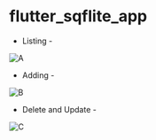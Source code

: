 # flutter_sqflite_app

- Listing -

![A](https://user-images.githubusercontent.com/77343458/111786344-bf5b3c00-88ce-11eb-9cb4-cbca133b8e78.png)

- Adding -

![B](https://user-images.githubusercontent.com/77343458/111786347-c08c6900-88ce-11eb-9bbb-efe64492aa5e.png)

- Delete and Update -

![C](https://user-images.githubusercontent.com/77343458/111786350-c124ff80-88ce-11eb-944f-19073cbc4e6a.png)
